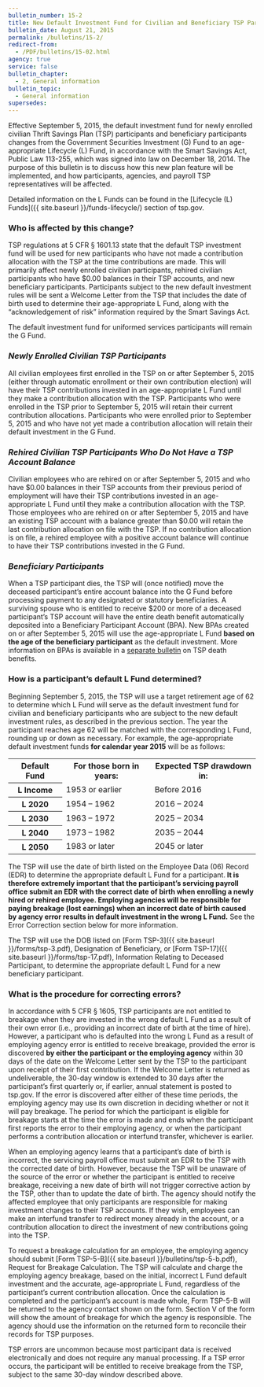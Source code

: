 ```yaml
---
bulletin_number: 15-2
title: New Default Investment Fund for Civilian and Beneficiary TSP Participants
bulletin_date: August 21, 2015
permalink: /bulletins/15-2/
redirect-from:
  - /PDF/bulletins/15-02.html
agency: true
service: false
bulletin_chapter:
  - 2, General information
bulletin_topic:
  - General information
supersedes:
---
```


Effective September 5, 2015, the default investment fund for newly enrolled civilian Thrift Savings Plan (TSP) participants and beneficiary participants changes from the Government Securities Investment (G) Fund to an age-appropriate Lifecycle (L) Fund, in accordance with the Smart Savings Act, Public Law 113-255, which was signed into law on December 18, 2014. The purpose of this bulletin is to discuss how this new plan feature will be implemented, and how participants, agencies, and payroll TSP representatives will be affected.

Detailed information on the L Funds can be found in the [Lifecycle (L) Funds]({{ site.baseurl }}/funds-lifecycle/) section of tsp.gov.

<h3>Who is affected by this change?</h3>
<p>TSP regulations at 5 CFR § 1601.13 state that the default TSP investment fund will be used for new participants who have not made a contribution allocation with the TSP at the time contributions are made. This will primarily affect newly enrolled civilian participants, rehired civilian participants who have $0.00 balances in their TSP accounts, and new beneficiary participants. Participants subject to the new default investment rules will be sent a Welcome Letter from the TSP that includes the date of birth used to determine their age-appropriate L Fund, along with the “acknowledgement of risk” information required by the Smart Savings Act.</p>
<p>The default investment fund for uniformed services participants will remain the G Fund.</p>
<h3><strong><em>Newly Enrolled Civilian TSP Participants</em></strong></h3>
<p>All civilian employees first enrolled in the TSP on or after September 5, 2015 (either through automatic enrollment or their own contribution election) will have their TSP contributions invested in an age-appropriate L Fund until they make a contribution allocation with the TSP. Participants who were enrolled in the TSP prior to September 5, 2015 will retain their current contribution allocations. Participants who were enrolled prior to September 5, 2015 and who have not yet made a contribution allocation will retain their default investment in the G Fund.</p>
<h3><em>Rehired Civilian TSP Participants Who Do Not Have a TSP Account Balance</em></h3>
<p>Civilian employees who are rehired on or after September 5, 2015 and who have $0.00 balances in their TSP accounts from their previous period of employment will have their TSP contributions invested in an age-appropriate L Fund until they make a contribution allocation with the TSP. Those employees who are rehired on or after September 5, 2015 and have an existing TSP account with a balance greater than $0.00 will retain the last contribution allocation on file with the TSP. If no contribution allocation is on file, a rehired employee with a positive account balance will continue to have their TSP contributions invested in the G Fund.</p>
<h3><em>Beneficiary Participants</em></h3>
<p>When a TSP participant dies, the TSP will (once notified) move the deceased participant’s entire account balance into the G Fund before processing payment to any designated or statutory beneficiaries. A surviving spouse who is entitled to receive $200 or more of a deceased participant’s TSP account will have the entire death benefit automatically deposited into a Beneficiary Participant Account (BPA). New BPAs created on or after September 5, 2015 will use the age-appropriate L Fund <strong>based on the age of the beneficiary participant</strong> as the default investment. More information on BPAs is available in a <a class="popup" href="14-04.html" title="This file opens in a new window.">separate bulletin</a> on TSP death benefits.</p>
<h3>How is a participant’s default L Fund determined?</h3>
<p>Beginning September 5, 2015, the TSP will use a target retirement age of 62 to determine which L Fund will serve as the default investment fund for civilian and beneficiary participants who are subject to the new default investment rules, as described in the previous section. The year the participant reaches age 62 will be matched with the corresponding L Fund, rounding up or down as necessary. For example, the age-appropriate default investment funds <strong>for calendar year 2015</strong> will be as follows:</p>
<table class="tableRegular">
<tbody>
<tr><th scope="col">Default Fund</th><th scope="col">For those born in years:</th><th scope="col">Expected TSP drawdown in:</th></tr>
<tr><th scope="row">L Income</th>
<td>1953 or earlier</td>
<td>Before 2016</td>
</tr>
<tr><th scope="row">L 2020</th>
<td>1954 – 1962</td>
<td>2016 – 2024</td>
</tr>
<tr><th scope="row">L 2030</th>
<td>1963 – 1972</td>
<td>2025 – 2034</td>
</tr>
<tr><th scope="row">L 2040</th>
<td>1973 – 1982</td>
<td>2035 – 2044</td>
</tr>
<tr><th scope="row">L 2050</th>
<td>1983 or later</td>
<td>2045 or later</td>
</tr>
</tbody>
</table>
<p>The TSP will use the date of birth listed on the Employee Data (06) Record (EDR) to determine the appropriate default L Fund for a participant.<strong> It is therefore extremely important that the participant’s servicing payroll office submit an EDR with the correct date of birth when enrolling a newly hired or rehired employee. Employing agencies will be responsible for paying breakage (lost earnings) when an incorrect date of birth caused by agency error results in default investment in the wrong L Fund.</strong> See the Error Correction section below for more information.</p>

The TSP will use the DOB listed on [Form TSP-3]({{ site.baseurl }}/forms/tsp-3.pdf), Designation of Beneficiary, or [Form TSP-17]({{ site.baseurl }}/forms/tsp-17.pdf), Information Relating to Deceased Participant, to determine the appropriate default L Fund for a new beneficiary participant.

<h3>What is the procedure for correcting errors?</h3>
<p>In accordance with 5 CFR § 1605, TSP participants are not entitled to breakage when they are invested in the wrong default L Fund as a result of their own error (i.e., providing an incorrect date of birth at the time of hire). However, a participant who is defaulted into the wrong L Fund as a result of employing agency error is entitled to receive breakage, provided the error is discovered <strong>by either the participant or the employing agency</strong> within 30 days of the date on the Welcome Letter sent by the TSP to the participant upon receipt of their first contribution. If the Welcome Letter is returned as undeliverable, the 30-day window is extended to 30 days after the participant’s first quarterly or, if earlier, annual statement is posted to tsp.gov. If the error is discovered after either of these time periods, the employing agency may use its own discretion in deciding whether or not it will pay breakage. The period for which the participant is eligible for breakage starts at the time the error is made and ends when the participant first reports the error to their employing agency, or when the participant performs a contribution allocation or interfund transfer, whichever is earlier.</p>
<p>When an employing agency learns that a participant’s date of birth is incorrect, the servicing payroll office must submit an EDR to the TSP with the corrected date of birth. However, because the TSP will be unaware of the source of the error or whether the participant is entitled to receive breakage, receiving a new date of birth will not trigger corrective action by the TSP, other than to update the date of birth. The agency should notify the affected employee that only participants are responsible for making investment changes to their TSP accounts. If they wish, employees can make an interfund transfer to redirect money already in the account, or a contribution allocation to direct the investment of new contributions going into the TSP.</p>

To request a breakage calculation for an employee, the employing agency should submit [Form TSP-5-B]({{ site.baseurl }}/bulletins/tsp-5-b.pdf), Request for Breakage Calculation. The TSP will calculate and charge the employing agency breakage, based on the initial, incorrect L Fund default investment and the accurate, age-appropriate L Fund, regardless of the participant’s current contribution allocation. Once the calculation is completed and the participant’s account is made whole, Form TSP-5-B will be returned to the agency contact shown on the form. Section V of the form will show the amount of breakage for which the agency is responsible. The agency should use the information on the returned form to reconcile their records for TSP purposes.

<p>TSP errors are uncommon because most participant data is received electronically and does not require any manual processing. If a TSP error occurs, the participant will be entitled to receive breakage from the TSP, subject to the same 30-day window described above.</p>

<!-- CONTENT END -->
